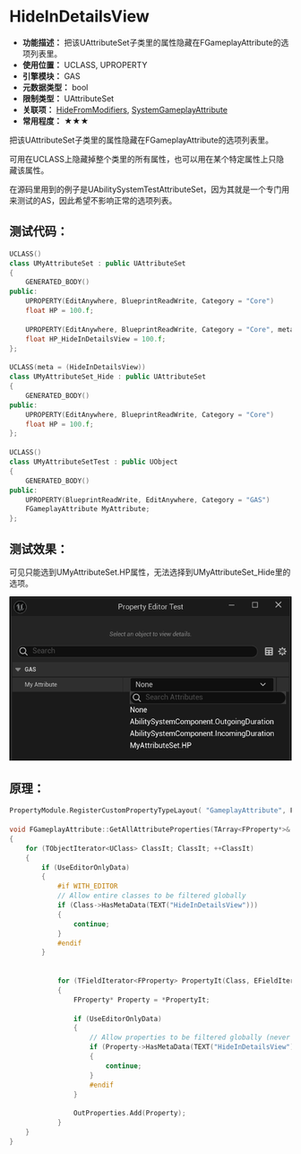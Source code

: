 ﻿# HideInDetailsView

- **功能描述：** 把该UAttributeSet子类里的属性隐藏在FGameplayAttribute的选项列表里。
- **使用位置：** UCLASS, UPROPERTY
- **引擎模块：** GAS
- **元数据类型：** bool
- **限制类型：** UAttributeSet
- **关联项：** [HideFromModifiers](../HideFromModifiers/HideFromModifiers.md), [SystemGameplayAttribute](../SystemGameplayAttribute/SystemGameplayAttribute.md)
- **常用程度：** ★★★

把该UAttributeSet子类里的属性隐藏在FGameplayAttribute的选项列表里。

可用在UCLASS上隐藏掉整个类里的所有属性，也可以用在某个特定属性上只隐藏该属性。

在源码里用到的例子是UAbilitySystemTestAttributeSet，因为其就是一个专门用来测试的AS，因此希望不影响正常的选项列表。

## 测试代码：

```cpp
UCLASS()
class UMyAttributeSet : public UAttributeSet
{
	GENERATED_BODY()
public:
	UPROPERTY(EditAnywhere, BlueprintReadWrite, Category = "Core")
	float HP = 100.f;

	UPROPERTY(EditAnywhere, BlueprintReadWrite, Category = "Core", meta = (HideInDetailsView))
	float HP_HideInDetailsView = 100.f;
};

UCLASS(meta = (HideInDetailsView))
class UMyAttributeSet_Hide : public UAttributeSet
{
	GENERATED_BODY()
public:
	UPROPERTY(EditAnywhere, BlueprintReadWrite, Category = "Core")
	float HP = 100.f;
};

UCLASS()
class UMyAttributeSetTest : public UObject
{
	GENERATED_BODY()
public:
	UPROPERTY(BlueprintReadWrite, EditAnywhere, Category = "GAS")
	FGameplayAttribute MyAttribute;
};
```

## 测试效果：

可见只能选到UMyAttributeSet.HP属性，无法选择到UMyAttributeSet_Hide里的选项。

![Untitled](Untitled.png)

## 原理：

```cpp
PropertyModule.RegisterCustomPropertyTypeLayout( "GameplayAttribute", FOnGetPropertyTypeCustomizationInstance::CreateStatic( &FAttributePropertyDetails::MakeInstance ) );

void FGameplayAttribute::GetAllAttributeProperties(TArray<FProperty*>& OutProperties, FString FilterMetaStr, bool UseEditorOnlyData)
{
	for (TObjectIterator<UClass> ClassIt; ClassIt; ++ClassIt)
	{
		if (UseEditorOnlyData)
		{
			#if WITH_EDITOR
			// Allow entire classes to be filtered globally
			if (Class->HasMetaData(TEXT("HideInDetailsView")))
			{
				continue;
			}
			#endif
		}


			for (TFieldIterator<FProperty> PropertyIt(Class, EFieldIteratorFlags::ExcludeSuper); PropertyIt; ++PropertyIt)
			{
				FProperty* Property = *PropertyIt;

				if (UseEditorOnlyData)
				{
					// Allow properties to be filtered globally (never show up)
					if (Property->HasMetaData(TEXT("HideInDetailsView")))
					{
						continue;
					}
					#endif
				}

				OutProperties.Add(Property);
			}
	}
}
```